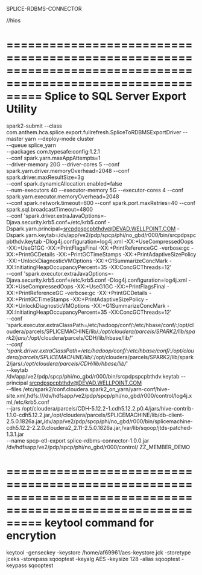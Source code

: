 SPLICE-RDBMS-CONNECTOR

//hios 


=============================================================================================================
Splice to SQL Server Export Utility
==============================================================================================================
spark2-submit --class com.anthem.hca.splice.export.fullrefresh.SpliceToRDBMSExportDriver --master yarn --deploy-mode cluster \
--queue splice_yarn \
--packages com.typesafe:config:1.2.1  \
--conf spark.yarn.maxAppAttempts=1 \
--driver-memory 20G  --driver-cores 5 --conf spark.yarn.driver.memoryOverhead=2048 --conf spark.driver.maxResultSize=3g \
--conf spark.dynamicAllocation.enabled=false \
--num-executors 40 --executor-memory 5G --executor-cores 4  --conf spark.yarn.executor.memoryOverhead=2048 \
--conf spark.network.timeout=600 --conf spark.port.maxRetries=40 --conf spark.sql.broadcastTimeout=4800 \
--conf 'spark.driver.extraJavaOptions=-Djava.security.krb5.conf=/etc/krb5.conf -Dspark.yarn.principal=srcpdpspcpbthdv@DEVAD.WELLPOINT.COM -Dspark.yarn.keytab=/dv/app/ve2/pdp/spcp/phi/no_gbd/r000/bin/srcpdpspcpbthdv.keytab -Dlog4j.configuration=log4j.xml  -XX:+UseCompressedOops -XX:+UseG1GC -XX:+PrintFlagsFinal -XX:+PrintReferenceGC -verbose:gc -XX:+PrintGCDetails -XX:+PrintGCTimeStamps -XX:+PrintAdaptiveSizePolicy -XX:+UnlockDiagnosticVMOptions -XX:+G1SummarizeConcMark -XX:InitiatingHeapOccupancyPercent=35 -XX:ConcGCThreads=12' \
--conf 'spark.executor.extraJavaOptions=-Djava.security.krb5.conf=/etc/krb5.conf -Dlog4j.configuration=log4j.xml -XX:+UseCompressedOops -XX:+UseG1GC -XX:+PrintFlagsFinal -XX:+PrintReferenceGC -verbose:gc -XX:+PrintGCDetails -XX:+PrintGCTimeStamps -XX:+PrintAdaptiveSizePolicy -XX:+UnlockDiagnosticVMOptions -XX:+G1SummarizeConcMark -XX:InitiatingHeapOccupancyPercent=35 -XX:ConcGCThreads=12'  \
--conf 'spark.executor.extraClassPath=/etc/hadoop/conf/:/etc/hbase/conf/:/opt/cloudera/parcels/SPLICEMACHINE/lib/*:/opt/cloudera/parcels/SPARK2/lib/spark2/jars/*:/opt/cloudera/parcels/CDH/lib/hbase/lib/*' \
--conf 'spark.driver.extraClassPath=/etc/hadoop/conf/:/etc/hbase/conf/:/opt/cloudera/parcels/SPLICEMACHINE/lib/*:/opt/cloudera/parcels/SPARK2/lib/spark2/jars/*:/opt/cloudera/parcels/CDH/lib/hbase/lib/*' \
--keytab /dv/app/ve2/pdp/spcp/phi/no_gbd/r000/bin/srcpdpspcpbthdv.keytab --principal srcpdpspcpbthdv@DEVAD.WELLPOINT.COM \
--files /etc/spark2/conf.cloudera.spark2_on_yarn/yarn-conf/hive-site.xml,hdfs:///dv/hdfsapp/ve2/pdp/spcp/phi/no_gbd/r000/control/log4j.xml,/etc/krb5.conf \
--jars /opt/cloudera/parcels/CDH-5.12.2-1.cdh5.12.2.p0.4/jars/hive-contrib-1.1.0-cdh5.12.2.jar,/opt/cloudera/parcels/SPLICEMACHINE/lib/db-client-2.5.0.1826a.jar,/dv/app/ve2/pdp/spcp/phi/no_gbd/r000/bin/splicemachine-cdh5.12.2-2.2.0.cloudera2_2.11-2.5.0.1826a.jar,/var/lib/sqoop/jtds-patched-1.3.1.jar \
--name spcp-etl-export  splice-rdbms-connector-1.0.0.jar /dv/hdfsapp/ve2/pdp/spcp/phi/no_gbd/r000/control/  ZZ_MEMBER_DEMO

=============================================================================================================
keytool command for encrytion
=============================================================================================================
keytool -genseckey -keystore /home/af69961/aes-keystore.jck -storetype jceks -storepass sqooptest -keyalg AES -keysize 128 -alias sqooptest -keypass sqooptest